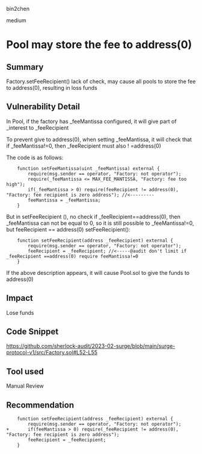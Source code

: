 bin2chen

medium

# Pool may store the fee to address(0)

## Summary
Factory.setFeeRecipient() lack of check,  may cause all pools to store the fee to address(0), resulting in loss funds
## Vulnerability Detail
In Pool, if the factory has _feeMantissa configured, it will give part of _interest to _feeRecipient

To prevent give to address(0), when setting _feeMantissa, it will check that if _feeMantissa!=0, then _feeRecipient must also ! =address(0)

The code is as follows:
```solidity
    function setFeeMantissa(uint _feeMantissa) external {
        require(msg.sender == operator, "Factory: not operator");
        require(_feeMantissa <= MAX_FEE_MANTISSA, "Factory: fee too high");
        if(_feeMantissa > 0) require(feeRecipient != address(0), "Factory: fee recipient is zero address"); //<---------
        feeMantissa = _feeMantissa;
    }
```

But in setFeeRecipient (),  no check if _feeRecipient==address(0), then _feeMantissa can not be equal to 0, so it is still possible to _feeMantissa!=0, but feeRecipient == address(0)
setFeeRecipient():
```solidity
    function setFeeRecipient(address _feeRecipient) external {
        require(msg.sender == operator, "Factory: not operator");
        feeRecipient = _feeRecipient; //<-----@audit don't limit if _feeRecipient ==address(0) require feeMantissa!=0
    }
```

If the above description appears, it will cause Pool.sol to give the funds to address(0)


## Impact

Lose funds

## Code Snippet

https://github.com/sherlock-audit/2023-02-surge/blob/main/surge-protocol-v1/src/Factory.sol#L52-L55

## Tool used

Manual Review

## Recommendation
```solidity
    function setFeeRecipient(address _feeRecipient) external {
        require(msg.sender == operator, "Factory: not operator");
+       if(feeMantissa > 0) require(_feeRecipient != address(0), "Factory: fee recipient is zero address");
        feeRecipient = _feeRecipient;
    }
```
